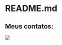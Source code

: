 # README.md

<h2 align="left">Meus contatos:</h2>  
<div align="left">
 <a href="https://www.linkedin.com/in/suzanag/" target="_blank"><img src="https://img.shields.io/badge/-LinkedIn-%230077B5?style=for-the-badge&logo=linkedin&logoColor=white" target="_blank"></a> 
